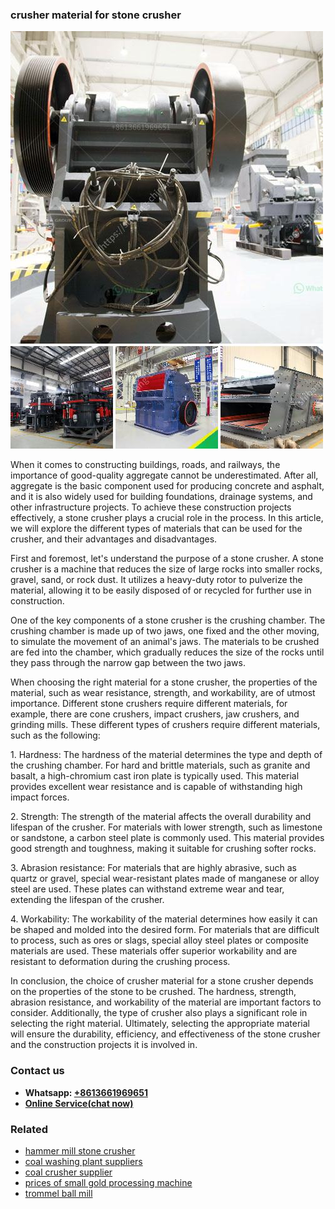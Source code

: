 <h3>crusher material for stone crusher</h3><img src='1708309404.jpg' alt=''><p>When it comes to constructing buildings, roads, and railways, the importance of good-quality aggregate cannot be underestimated. After all, aggregate is the basic component used for producing concrete and asphalt, and it is also widely used for building foundations, drainage systems, and other infrastructure projects. To achieve these construction projects effectively, a stone crusher plays a crucial role in the process. In this article, we will explore the different types of materials that can be used for the crusher, and their advantages and disadvantages.</p><p>First and foremost, let's understand the purpose of a stone crusher. A stone crusher is a machine that reduces the size of large rocks into smaller rocks, gravel, sand, or rock dust. It utilizes a heavy-duty rotor to pulverize the material, allowing it to be easily disposed of or recycled for further use in construction.</p><p>One of the key components of a stone crusher is the crushing chamber. The crushing chamber is made up of two jaws, one fixed and the other moving, to simulate the movement of an animal's jaws. The materials to be crushed are fed into the chamber, which gradually reduces the size of the rocks until they pass through the narrow gap between the two jaws.</p><p>When choosing the right material for a stone crusher, the properties of the material, such as wear resistance, strength, and workability, are of utmost importance. Different stone crushers require different materials, for example, there are cone crushers, impact crushers, jaw crushers, and grinding mills. These different types of crushers require different materials, such as the following:</p><p>1. Hardness: The hardness of the material determines the type and depth of the crushing chamber. For hard and brittle materials, such as granite and basalt, a high-chromium cast iron plate is typically used. This material provides excellent wear resistance and is capable of withstanding high impact forces.</p><p>2. Strength: The strength of the material affects the overall durability and lifespan of the crusher. For materials with lower strength, such as limestone or sandstone, a carbon steel plate is commonly used. This material provides good strength and toughness, making it suitable for crushing softer rocks.</p><p>3. Abrasion resistance: For materials that are highly abrasive, such as quartz or gravel, special wear-resistant plates made of manganese or alloy steel are used. These plates can withstand extreme wear and tear, extending the lifespan of the crusher.</p><p>4. Workability: The workability of the material determines how easily it can be shaped and molded into the desired form. For materials that are difficult to process, such as ores or slags, special alloy steel plates or composite materials are used. These materials offer superior workability and are resistant to deformation during the crushing process.</p><p>In conclusion, the choice of crusher material for a stone crusher depends on the properties of the stone to be crushed. The hardness, strength, abrasion resistance, and workability of the material are important factors to consider. Additionally, the type of crusher also plays a significant role in selecting the right material. Ultimately, selecting the appropriate material will ensure the durability, efficiency, and effectiveness of the stone crusher and the construction projects it is involved in.</p><h3>Contact us</h3><ul><li><strong>Whatsapp:&nbsp;<a href="https://wa.me/8613661969651">+8613661969651</a></strong></li><li><a href="https://swt.shibang-china.com/?git&amp;zhl&amp;crusher material for stone crusher"><strong>Online Service(chat now)</strong></a></li></ul><h3>Related</h3><ul><li><a href='hammer mill stone crusher.md'>hammer mill stone crusher</a></li><li><a href='coal washing plant suppliers.md'>coal washing plant suppliers</a></li><li><a href='coal crusher supplier.md'>coal crusher supplier</a></li><li><a href='prices of small gold processing machine.md'>prices of small gold processing machine</a></li><li><a href='trommel ball mill.md'>trommel ball mill</a></li></ul>